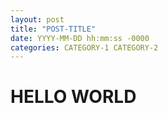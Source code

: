 ```yaml
---
layout: post
title: "POST-TITLE"
date: YYYY-MM-DD hh:mm:ss -0000
categories: CATEGORY-1 CATEGORY-2
---
```


# HELLO WORLD
